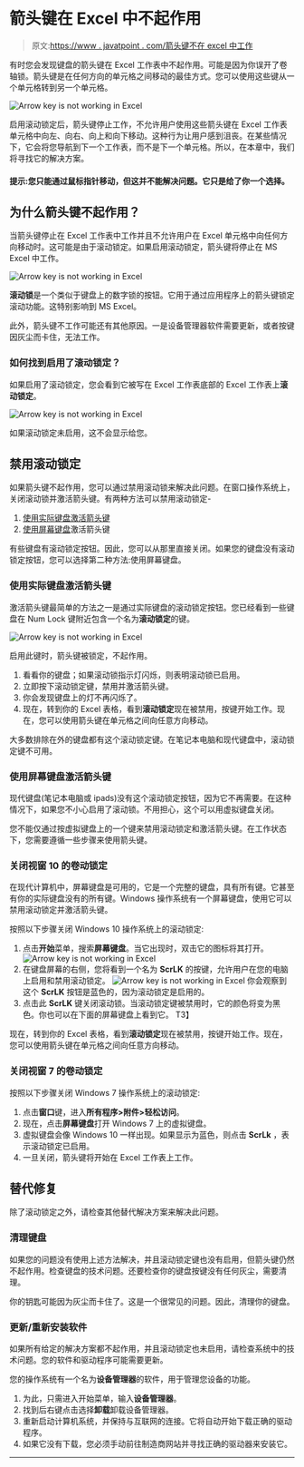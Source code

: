 # 箭头键在 Excel 中不起作用

> 原文:[https://www . javatpoint . com/箭头键不在 excel 中工作](https://www.javatpoint.com/arrow-key-is-not-working-in-excel)

有时您会发现键盘的箭头键在 Excel 工作表中不起作用。可能是因为你误开了卷轴锁。箭头键是在任何方向的单元格之间移动的最佳方式。您可以使用这些键从一个单元格转到另一个单元格。

![Arrow key is not working in Excel](img/aa1ac9da417fafd4bb72010281eaa508.png)

启用滚动锁定后，箭头键停止工作，不允许用户使用这些箭头键在 Excel 工作表单元格中向左、向右、向上和向下移动。这种行为让用户感到沮丧。在某些情况下，它会将您导航到下一个工作表，而不是下一个单元格。所以，在本章中，我们将寻找它的解决方案。

#### 提示:您只能通过鼠标指针移动，但这并不能解决问题。它只是给了你一个选择。

## 为什么箭头键不起作用？

当箭头键停止在 Excel 工作表中工作并且不允许用户在 Excel 单元格中向任何方向移动时。这可能是由于滚动锁定。如果启用滚动锁定，箭头键将停止在 MS Excel 中工作。

![Arrow key is not working in Excel](img/96992c03e1798185ebcecac39b3e3e01.png)

**滚动锁**是一个类似于键盘上的数字锁的按钮。它用于通过应用程序上的箭头键锁定滚动功能。这特别影响到 MS Excel。

此外，箭头键不工作可能还有其他原因。一是设备管理器软件需要更新，或者按键因灰尘而卡住，无法工作。

### 如何找到启用了滚动锁定？

如果启用了滚动锁定，您会看到它被写在 Excel 工作表底部的 Excel 工作表上**滚动锁定**。

![Arrow key is not working in Excel](img/5b00e7a0ee3ff6f7b3072de737ba3ab8.png)

如果滚动锁定未启用，这不会显示给您。

## 禁用滚动锁定

如果箭头键不起作用，您可以通过禁用滚动锁来解决此问题。在窗口操作系统上，关闭滚动锁并激活箭头键。有两种方法可以禁用滚动锁定-

1.  [使用实际键盘激活箭头键](#actual-keyboard)
2.  [使用屏幕键盘](#on-screen-keyboard)激活箭头键

有些键盘有滚动锁定按钮。因此，您可以从那里直接关闭。如果您的键盘没有滚动锁定按钮，您可以选择第二种方法:使用屏幕键盘。

### 使用实际键盘激活箭头键

激活箭头键最简单的方法之一是通过实际键盘的滚动锁定按钮。您已经看到一些键盘在 Num Lock 键附近包含一个名为**滚动锁定**的键。

![Arrow key is not working in Excel](img/1a8e5293d94a8f94a186606d1b816c57.png)

启用此键时，箭头键被锁定，不起作用。

1.  看看你的键盘；如果滚动锁指示灯闪烁，则表明滚动锁已启用。
2.  立即按下滚动锁定键，禁用并激活箭头键。
3.  你会发现键盘上的灯不再闪烁了。
4.  现在，转到你的 Excel 表格，看到**滚动锁定**现在被禁用，按键开始工作。现在，您可以使用箭头键在单元格之间向任意方向移动。

大多数排除在外的键盘都有这个滚动锁定键。在笔记本电脑和现代键盘中，滚动锁定键不可用。

### 使用屏幕键盘激活箭头键

现代键盘(笔记本电脑或 ipads)没有这个滚动锁定按钮，因为它不再需要。在这种情况下，如果您不小心启用了滚动锁。不用担心，这个可以用虚拟键盘关闭。

您不能仅通过按虚拟键盘上的一个键来禁用滚动锁定和激活箭头键。在工作状态下，您需要遵循一些步骤来使用箭头键。

### 关闭视窗 10 的卷动锁定

在现代计算机中，屏幕键盘是可用的，它是一个完整的键盘，具有所有键。它甚至有你的实际键盘没有的所有键。Windows 操作系统有一个屏幕键盘，使用它可以禁用滚动锁定并激活箭头键。

按照以下步骤关闭 Windows 10 操作系统上的滚动锁定:

1.  点击**开始**菜单，搜索**屏幕键盘**。当它出现时，双击它的图标将其打开。
    ![Arrow key is not working in Excel](img/6dc05dc4d1311d7dd421ba4a1a76518c.png)
2.  在键盘屏幕的右侧，您将看到一个名为 **ScrLK** 的按键，允许用户在您的电脑上启用和禁用滚动锁定。
    ![Arrow key is not working in Excel](img/4543e3ea9bbaabff100be70d03cb34c6.png)
    你会观察到这个 **ScrLK** 按钮是蓝色的，因为滚动锁定是启用的。
3.  点击此 **ScrLK** 键关闭滚动锁。当滚动锁定键被禁用时，它的颜色将变为黑色。你也可以在下面的屏幕键盘上看到它。
    T3】

现在，转到你的 Excel 表格，看到**滚动锁定**现在被禁用，按键开始工作。现在，您可以使用箭头键在单元格之间向任意方向移动。

### 关闭视窗 7 的卷动锁定

按照以下步骤关闭 Windows 7 操作系统上的滚动锁定:

1.  点击**窗口**键，进入**所有程序>附件>轻松访问**。
2.  现在，点击**屏幕键盘**打开 Windows 7 上的虚拟键盘。
3.  虚拟键盘会像 Windows 10 一样出现。如果显示为蓝色，则点击 **ScrLk** ，表示滚动锁定已启用。
4.  一旦关闭，箭头键将开始在 Excel 工作表上工作。

## 替代修复

除了滚动锁定之外，请检查其他替代解决方案来解决此问题。

### 清理键盘

如果您的问题没有使用上述方法解决，并且滚动锁定键也没有启用，但箭头键仍然不起作用。检查键盘的技术问题。还要检查你的键盘按键没有任何灰尘，需要清理。

你的钥匙可能因为灰尘而卡住了。这是一个很常见的问题。因此，清理你的键盘。

### 更新/重新安装软件

如果所有给定的解决方案都不起作用，并且滚动锁定也未启用，请检查系统中的技术问题。您的软件和驱动程序可能需要更新。

您的操作系统有一个名为**设备管理器**的软件，用于管理您设备的功能。

1.  为此，只需进入开始菜单，输入**设备管理器**。
2.  找到后右键点击选择**卸载**卸载设备管理器。
3.  重新启动计算机系统，并保持与互联网的连接。它将自动开始下载正确的驱动程序。
4.  如果它没有下载，您必须手动前往制造商网站并寻找正确的驱动器来安装它。

* * *